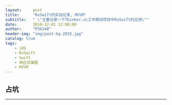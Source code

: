 ```yaml
---
layout:     post
title:      "RxSwift的实战记录, MVVM"
subtitle:   " \"主要记录一下Thinker.vc工作期间项目中RxSwift的应用\""
date:       2018-12-01 12:00:00
author:     "P36348"
header-img: "img/post-bg-2015.jpg"
catalog: true
tags:
    - iOS
    - RxSwift
    - Swift
    - 响应式编程
    - MVVM
---
```

占坑
---

---